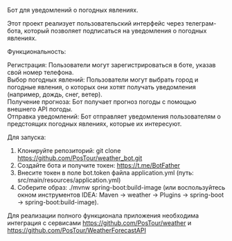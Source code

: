 Бот для уведомлений о погодных явлениях.

Этот проект реализует пользовательский интерфейс через телеграм-бота, который позволяет подписаться на уведомления о погодных явлениях.

Функциональность:

Регистрация: Пользователи могут зарегистрироваться в боте, указав свой номер телефона.<br />
Выбор погодных явлений: Пользователи могут выбрать город и погодные явления, о которых они хотят получать уведомления (например, дождь, снег, ветер).<br />
Получение прогноза: Бот получает прогноз погоды с помощью внешнего API погоды.<br />
Отправка уведомлений: Бот отправляет уведомления пользователям о предстоящих погодных явлениях, которые их интересуют.<br />

Для запуска:

1. Клонируйте репозиторий: git clone https://github.com/PosTour/weather_bot.git
2. Создайте бота и получите токен: https://t.me/BotFather
3. Внесите токен в поле bot.token файла application.yml (путь: src/main/resources/application.yml)
4. Соберите образ: ./mvnw spring-boot:build-image (или воспользуйтесь окном инструментов IDEA:
   Maven -> weather -> Plugins -> spring-boot -> spring-boot:build-image).

Для реализации полного функционала приложения необходима интеграция с сервисами https://github.com/PosTour/weather и https://github.com/PosTour/WeatherForecastAPI
